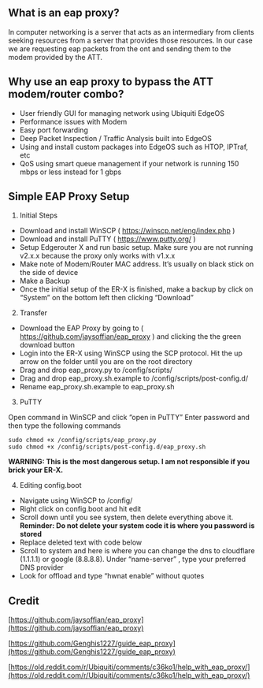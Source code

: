 ## What is an eap proxy?

In computer networking is a server that acts as an intermediary from clients seeking resources from a server that provides those resources. In our case we are requesting eap packets from the ont and sending them to the modem provided by the ATT.

## Why use an eap proxy to bypass the ATT modem/router combo?

- User friendly GUI for managing network using Ubiquiti EdgeOS
- Performance issues with Modem
- Easy port forwarding 
- Deep Packet Inspection / Traffic Analysis built into EdgeOS
- Using and install custom packages into EdgeOS such as HTOP, IPTraf, etc
- QoS using smart queue management if your network is running 150 mbps or less instead for 1 gbps

## Simple EAP Proxy Setup

 1. Initial Steps

- Download and install WinSCP ( https://winscp.net/eng/index.php )
- Download and install PuTTY ( https://www.putty.org/ )
- Setup Edgerouter X and run basic setup. Make sure you are not running v2.x.x because the proxy only works with v1.x.x
- Make note of Modem/Router MAC address. It’s usually on black stick on the side of device
- Make a Backup
- Once the initial setup of the ER-X is finished, make a backup by click on “System” on the bottom left then clicking “Download”

 2. Transfer

- Download the EAP Proxy by going to ( https://github.com/jaysoffian/eap_proxy ) and clicking the the green download button
- Login into the ER-X using WinSCP using the SCP protocol. Hit the up arrow on the folder until you are on the root directory
- Drag and drop eap_proxy.py to /config/scripts/
- Drag and drop eap_proxy.sh.example to /config/scripts/post-config.d/
- Rename eap_proxy.sh.example to eap_proxy.sh

 3. PuTTY

Open command in WinSCP and click “open in PuTTY”
Enter password and then type the following commands

    sudo chmod +x /config/scripts/eap_proxy.py
    sudo chmod +x /config/scripts/post-config.d/eap_proxy.sh

**WARNING: This is the most dangerous setup. I am not responsible if you brick your ER-X.**

 4. Editing config.boot

- Navigate using WinSCP to /config/
- Right click on config.boot and hit edit
- Scroll down until you see system, then delete everything above it.
**Reminder: Do not delete your system code it is where you password is stored**
- Replace deleted text with code below
- Scroll to system and here is where you can change the dns to cloudflare (1.1.1.1) or google (8.8.8.8). Under “name-server” , type your preferred DNS provider
- Look for offload and type “hwnat enable” without quotes

## Credit

[https://github.com/jaysoffian/eap_proxy](https://github.com/jaysoffian/eap_proxy)

[https://github.com/Genghis1227/guide_eap_proxy](https://github.com/Genghis1227/guide_eap_proxy)

[https://old.reddit.com/r/Ubiquiti/comments/c36ko1/help_with_eap_proxy/](https://old.reddit.com/r/Ubiquiti/comments/c36ko1/help_with_eap_proxy/)
